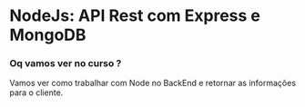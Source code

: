 # NodeJs: API Rest com Express e MongoDB

### Oq vamos ver no curso ?
Vamos ver como trabalhar com Node no BackEnd e retornar as informações para o cliente.

### 